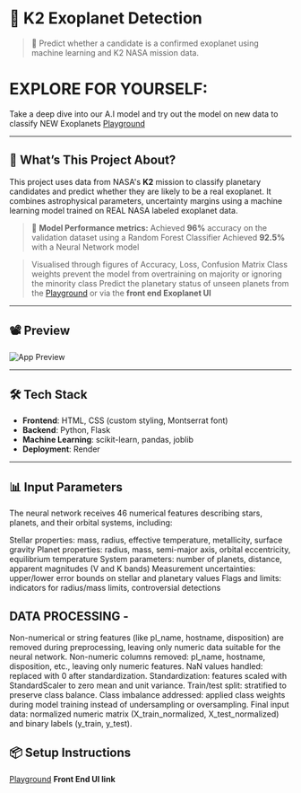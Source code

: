 # 🌌 K2 Exoplanet Detection

> 🚀 Predict whether a candidate is a confirmed exoplanet using machine learning and K2 NASA mission data.

# EXPLORE FOR YOURSELF:
Take a deep dive into our A.I model and try out the model on new data to classify NEW Exoplanets
[Playground](https://colab.research.google.com/drive/1KqPKqPoVj_znV-4Hble0yDQ4oLJCee63?usp=sharing)

---

## 🧠 What’s This Project About?

This project uses data from NASA's **K2** mission to classify planetary candidates and predict whether they are likely to be a real exoplanet. 
It combines astrophysical parameters, uncertainty margins using a machine learning model trained on REAL NASA labeled exoplanet data.

> 🎯 **Model Performance metrics:**
> Achieved **96%** accuracy on the validation dataset using a Random Forest Classifier
> Achieved **92.5%** with a Neural Network model

> Visualised through figures of Accuracy, Loss, Confusion Matrix
> Class weights prevent the model from overtraining on majority or ignoring the minority class
> Predict the planetary status of unseen planets from the [Playground](https://colab.research.google.com/drive/1KqPKqPoVj_znV-4Hble0yDQ4oLJCee63?usp=sharing) or via the **front end Exoplanet UI**

---


## 📽️ Preview

![App Preview](./Screenshot%202025-06-03%20233238.png)

---

## 🛠️ Tech Stack

- **Frontend**: HTML, CSS (custom styling, Montserrat font)
- **Backend**: Python, Flask
- **Machine Learning**: scikit-learn, pandas, joblib
- **Deployment**: Render

---

## 📊 Input Parameters

The neural network receives 46 numerical features describing stars, planets, and their orbital systems, including:

Stellar properties: mass, radius, effective temperature, metallicity, surface gravity
Planet properties: radius, mass, semi-major axis, orbital eccentricity, equilibrium temperature
System parameters: number of planets, distance, apparent magnitudes (V and K bands)
Measurement uncertainties: upper/lower error bounds on stellar and planetary values
Flags and limits: indicators for radius/mass limits, controversial detections


## DATA PROCESSING - 
Non-numerical or string features (like pl_name, hostname, disposition) are removed during preprocessing, leaving only numeric data suitable for the neural network.
Non-numeric columns removed: pl_name, hostname, disposition, etc., leaving only numeric features.
NaN values handled: replaced with 0 after standardization.
Standardization: features scaled with StandardScaler to zero mean and unit variance.
Train/test split: stratified to preserve class balance.
Class imbalance addressed: applied class weights during model training instead of undersampling or oversampling.
Final input data: normalized numeric matrix (X_train_normalized, X_test_normalized) and binary labels (y_train, y_test).


## 📦 Setup Instructions
[Playground](https://colab.research.google.com/drive/1KqPKqPoVj_znV-4Hble0yDQ4oLJCee63?usp=sharing)
**Front End UI link**

